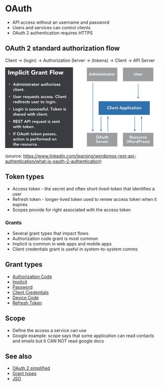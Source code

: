 # OAuth
- API access without an username and password
- Users and services can control clients
- OAuth 2 authentication requires HTTPS

## OAuth 2 standard authorization flow
Client → (login) → Authorization Server → (tokens) → Client → API Server

![OAuth Implicit grand flow](img/oauth-implicit-grant-flow.png)

(source: https://www.linkedin.com/learning/wordpress-rest-api-authentication/what-is-oauth-2-authentication)

## Token types
- Access token - the secret and often short-lived-token that identifies a user
- Refresh token - longer-lived token used to renew access token when it expires
- Scopes provide for right associated with the access token

### Grants
- Several grant types that impact flows
- Authorization code grant is most common
- Implicit is common in web apps and mobile apps
- Client credentials grant is useful in system-to-system comms

## Grant types
- [Authorization Code](https://oauth.net/2/grant-types/authorization-code/)
- [Implicit](https://oauth.net/2/grant-types/implicit/)
- [Password](https://oauth.net/2/grant-types/password/)
- [Client Credentials](https://oauth.net/2/grant-types/client-credentials/)
- [Device Code](https://oauth.net/2/grant-types/device-code/)
- [Refresh Token](https://oauth.net/2/grant-types/refresh-token/)

## Scope
- Define the access a service can use
- Google example: scope says that some application can read contacts and emails but it CAN NOT read google docs

## See also
- [OAuth 2 simplified](https://aaronparecki.com/oauth-2-simplified/)
- [Grant types](https://oauth.net/2/grant-types/)
- [JSO](https://github.com/andreassolberg/jso)
